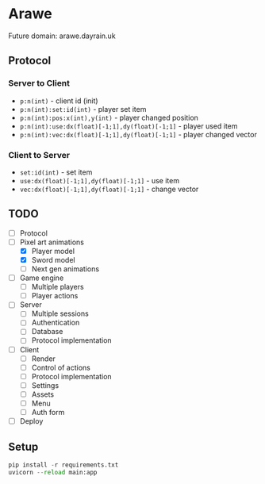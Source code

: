 # Arawe

Future domain: arawe.dayrain.uk

## Protocol 

### Server to Client

- `p:n(int)` - client id (init)
- `p:n(int):set:id(int)` - player set item
- `p:n(int):pos:x(int),y(int)` - player changed position
- `p:n(int):use:dx(float)[-1;1],dy(float)[-1;1]` - player used item
- `p:n(int):vec:dx(float)[-1;1],dy(float)[-1;1]` - player changed vector

### Client to Server

- `set:id(int)` - set item
- `use:dx(float)[-1;1],dy(float)[-1;1]` - use item
- `vec:dx(float)[-1;1],dy(float)[-1;1]` - change vector

## TODO

- [ ] Protocol
- [ ] Pixel art animations
  - [x] Player model
  - [x] Sword model
  - [ ] Next gen animations
- [ ] Game engine
  - [ ] Multiple players
  - [ ] Player actions
- [ ] Server
  - [ ] Multiple sessions
  - [ ] Authentication
  - [ ] Database
  - [ ] Protocol implementation
- [ ] Client
  - [ ] Render
  - [ ] Control of actions
  - [ ] Protocol implementation
  - [ ] Settings
  - [ ] Assets
  - [ ] Menu
  - [ ] Auth form
- [ ] Deploy

## Setup

```python -m venv .venv
pip install -r requirements.txt
uvicorn --reload main:app
```
